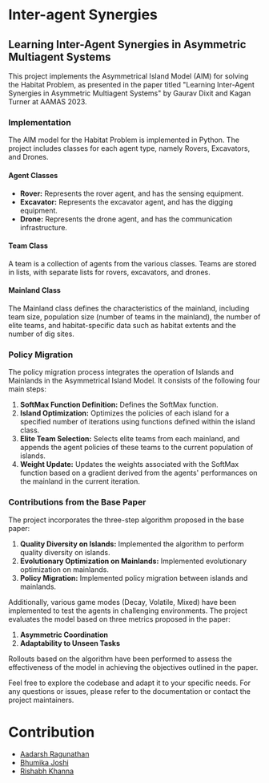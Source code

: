 # Inter-agent Synergies

## Learning Inter-Agent Synergies in Asymmetric Multiagent Systems

This project implements the Asymmetrical Island Model (AIM) for solving the Habitat Problem, as presented in the paper titled "Learning Inter-Agent Synergies in Asymmetric Multiagent Systems" by Gaurav Dixit and Kagan Turner at AAMAS 2023.

### Implementation

The AIM model for the Habitat Problem is implemented in Python. The project includes classes for each agent type, namely Rovers, Excavators, and Drones.

#### Agent Classes

- **Rover:** Represents the rover agent, and has the sensing equipment.
- **Excavator:** Represents the excavator agent, and has the digging equipment.
- **Drone:** Represents the drone agent, and has the communication infrastructure.

#### Team Class

A team is a collection of agents from the various classes. Teams are stored in lists, with separate lists for rovers, excavators, and drones.

#### Mainland Class

The Mainland class defines the characteristics of the mainland, including team size, population size (number of teams in the mainland), the number of elite teams, and habitat-specific data such as habitat extents and the number of dig sites.

### Policy Migration

The policy migration process integrates the operation of Islands and Mainlands in the Asymmetrical Island Model. It consists of the following four main steps:

1. **SoftMax Function Definition:** Defines the SoftMax function.
2. **Island Optimization:** Optimizes the policies of each island for a specified number of iterations using functions defined within the island class.
3. **Elite Team Selection:** Selects elite teams from each mainland, and appends the agent policies of these teams to the current population of islands.
4. **Weight Update:** Updates the weights associated with the SoftMax function based on a gradient derived from the agents' performances on the mainland in the current iteration.

### Contributions from the Base Paper

The project incorporates the three-step algorithm proposed in the base paper:

1. **Quality Diversity on Islands:** Implemented the algorithm to perform quality diversity on islands.
2. **Evolutionary Optimization on Mainlands:** Implemented evolutionary optimization on mainlands.
3. **Policy Migration:** Implemented policy migration between islands and mainlands.

Additionally, various game modes (Decay, Volatile, Mixed) have been implemented to test the agents in challenging environments. The project evaluates the model based on three metrics proposed in the paper:

1. **Asymmetric Coordination**
2. **Adaptability to Unseen Tasks**

Rollouts based on the algorithm have been performed to assess the effectiveness of the model in achieving the objectives outlined in the paper.

Feel free to explore the codebase and adapt it to your specific needs. For any questions or issues, please refer to the documentation or contact the project maintainers.

# Contribution
- [Aadarsh Ragunathan]()
- [Bhumika Joshi]()
- [Rishabh Khanna](https://github.com/RishKhanna/)
